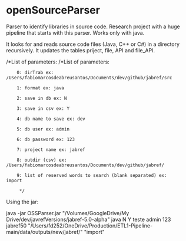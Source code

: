 # openSourceParser
Parser to identify libraries in source code. Research project with a huge pipeline that starts with this parser.
Works only with java.

It looks for and reads source code files (Java, C++ or C#) in a directory recursively. It updates the tables priject, file, API and file_API. 

/*List of parameters:
		/*List of parameters:

		0: dirTrab ex: /Users/fabiomarcosdeabreusantos/Documents/dev/github/jabref/src

		1: format ex: java

		2: save in db ex: N

		3: save in csv ex: Y

		4: db name to save ex: dev

		5: db user ex: admin

		6: db password ex: 123

		7: project name ex: jabref

		8: outdir (csv) ex: /Users/fabiomarcosdeabreusantos/Documents/dev/github/jabref/

		9: list of reserved words to search (blank separated) ex:     import

		 */





Using the jar:


java -jar OSSParser.jar "/Volumes/GoogleDrive/My Drive/dev/javrefVersions/jabref-5.0-alpha" java N Y teste admin 123 jabref50 "/Users/fd252/OneDrive/Production/ETL1-Pipeline-main/data/outputs/new/jabref/" "import"
		
     
     

